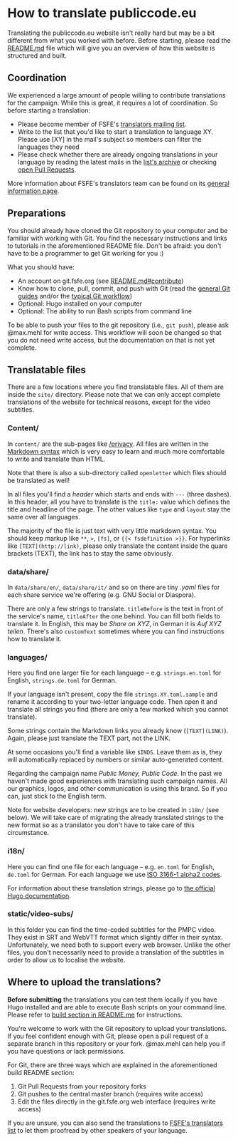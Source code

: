 # How to translate publiccode.eu

Translating the publiccode.eu website isn't really hard but may be a bit
different from what you worked with before. Before starting, please read the
[README.md](https://git.fsfe.org/pmpc/website/src/master/README.md) file which
will give you an overview of how this website is structured and built.

## Coordination

We experienced a large amount of people willing to contribute translations for
the campaign. While this is great, it requires a lot of coordination. So before
starting a translation:

- Please become member of FSFE's [translators mailing
  list](https://lists.fsfe.org/mailman/listinfo/translators).
- Write to the list that you'd like to start a translation to language
  XY. Please use [XY] in the mail's subject so members can filter the
  languages they need
- Please check whether there are already ongoing translations in your
  language by reading the latest mails in the [list's
  archive](https://lists.fsfe.org/mailman/private/translators/) or
  checking [open Pull
  Requests](https://git.fsfe.org/pmpc/website/pulls).

More information about FSFE's translators team can be found on its [general information page](https://fsfe.org/contribute/translators/).

## Preparations

You should already have cloned the Git repository to your computer and be
familiar with working with Git. You find the necessary instructions and links
to tutorials in the aforementioned README file. Don't be afraid: you don't have
to be a programmer to get Git working for you :)

What you should have:

- An account on git.fsfe.org (see [README.md#contribute](https://git.fsfe.org/pmpc/website/src/master/README.md#contribute))
- Know how to clone, pull, commit, and push with Git (read the [general
  Git guides](https://wiki.fsfe.org/TechDocs/Git) and/or the [typical
  Git
  workflow](https://wiki.fsfe.org/TechDocs/Mainpage/Editing#Edit_and_push_files_to_the_website))
- Optional: Hugo installed on your computer
- Optional: The ability to run Bash scripts from command line

To be able to push your files to the git repository (i.e., `git push`), please
ask @max.mehl for write access.  This workflow will soon be changed so that you
do not need write access, but the documentation on that is not yet complete.

## Translatable files

There are a few locations where you find translatable files. All of them are
inside the `site/` directory. Please note that we can only accept complete
translations of the website for technical reasons, except for the video
subtitles.

### Content/

In `content/` are the sub-pages like [/privacy](https://publiccode.eu/privacy).
All files are written in the [Markdown
syntax](https://en.wikipedia.org/wiki/Markdown) which is very easy to learn and
much more comfortable to write and translate than HTML.

Note that there is also a sub-directory called `openletter` which files should 
be translated as well!

In all files you'll find a *header* which starts and ends with `---` (three
dashes). In this header, all you have to translate is the `title:` value which
defines the title and headline of the page. The other values like `type` and
`layout` stay the same over all languages.

The majority of the file is just text with very little markdown syntax. You
should keep markup like `**`, `>`, `[fs]`, or `{{< fsdefinition >}}`. For
hyperlinks like `[TEXT](http://link)`, please only translate the content inside
the quare brackets (TEXT), the link has to stay the same obviously.

### data/share/

In `data/share/en/`, `data/share/it/` and so on there are tiny *.yaml* files
for each share service we're offering (e.g. GNU Social or Diaspora). 

There are only a few strings to translate. `titleBefore` is the text in front
of the service's name, `titleAfter` the one behind. You can fill both fields to
translate it. In English, this may be *Share on XYZ*, in German it is *Auf XYZ
teilen*. There's also `customText` sometimes where you can find instructions
how to translate it.

### languages/

Here you find one larger file for each language – e.g. `strings.en.toml` for
English, `strings.de.toml` for German.

If your language isn't present, copy the file `strings.XY.toml.sample` and
rename it according to your two-letter language code. Then open it and
translate all strings you find (there are only a few marked which you cannot
translate).

Some strings contain the Markdown links you already know (`[TEXT](LINK)`).
Again, please just translate the TEXT part, not the LINK.

At some occasions you'll find a variable like `$INDS`. Leave them as is, they
will automatically replaced by numbers or similar auto-generated content.

Regarding the campaign name *Public Money, Public Code*. In the past we haven't
made good experiences with translating such campaign names. All our graphics,
logos, and other communication is using this brand. So if you can, just stick
to the English term.

Note for website developers: new strings are to be created in `i18n/`
(see below). We will take care of migrating the already translated
strings to the new format so as a translator you don't have to take
care of this circumstance.

### i18n/

Here you can find one file for each language – e.g. `en.toml` for English,
`de.toml` for German. For each language we use [ISO 3166-1 alpha2
codes](https://en.wikipedia.org/wiki/ISO_3166-1_alpha-2#Officially_assigned_code_elements).

For information about these translation strings, please go to [the official Hugo
documentation](https://gohugo.io/content-management/multilingual/#translation-of-strings).

### static/video-subs/

In this folder you can find the time-coded subtitles for the PMPC
video. They exist in SRT and WebVTT format which slightly differ in
their syntax. Unfortunately, we need both to support every web browser.
Unlike the other files, you don't necessarily need to provide a
translation of the subtitles in order to allow us to localise the
website.

## Where to upload the translations?

**Before submitting** the translations you can test them locally if you
have Hugo installed and are able to execute Bash scripts on your command
line. Please refer to [build section in
README.me](https://git.fsfe.org/pmpc/website/src/master/README.md#build)
for instructions.

You're welcome to work with the Git repository to upload your
translations. If you feel confident enough with Git, please open a pull
request of a separate branch in this repository or your fork. @max.mehl
can help you if you have questions or lack permissions.

For Git, there are three ways which are explained in the aforementioned
build README section:
1. Git Pull Requests from your repository forks 
2. Git pushes to the central master branch (requires write access)
3. Edit the files directly in the git.fsfe.org web interface (requires
   write access)

If you are unsure, you can also send the translations to [FSFE's translators
list](https://lists.fsfe.org/mailman/listinfo/translators) to let them
proofread by other speakers of your language.
